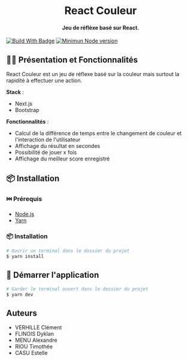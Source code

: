 <h1 align="center">
  <br>

  <br>
  React Couleur
  <br>
</h1>

<h4 align="center">Jeu de réflèxe basé sur React.</h4>

[![Build With Badge](https://img.shields.io/badge/Build%20with-React%20-blue)](https://reactnative.dev/)
[![Minimun Node version](https://img.shields.io/node/v/react-native)](https://reactnative.dev/)

## 👨‍🏫 Présentation et Fonctionnalités

React Couleur est un jeu de réflexe basé sur la couleur mais surtout la rapidité à effectuer une action.

**Stack** :
- Next.js
- Bootstrap

**Fonctionnalités** :
- Calcul de la différence de temps entre le changement de couleur et l'interaction de l'utilisateur
- Affichage du résultat en secondes
- Possibilité de jouer x fois
- Affichage du meilleur score enregistré

## 📦 Installation

### ⏮️ Prérequis

- [Node.js](https://nodejs.org/en/)
- [Yarn](https://yarnpkg.com/)

### 📦 Installation

```bash
# Ouvrir un terminal dans le dossier du projet
$ yarn install
```

##  🚀 Démarrer l'application

```bash
# Garder le terminal ouvert dans le dossier du projet
$ yarn dev
```

##  Auteurs
- VERHILLE Clément
- FLINOIS Dyklan
- MENU Alexandre
- RIOU Timothée
- CASU Estelle
    
